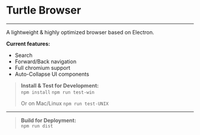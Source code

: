 **Turtle Browser**
=====
----------
A lightweight & highly optimized browser based on Electron.

**Current features:**

 - Search
 - Forward/Back navigation
 - Full chromium support
 - Auto-Collapse UI components
 

>  **Install & Test for Development:**   	
>  `npm install`
>  `npm run test-win`
>
>  Or on Mac/Linux
>  `npm run test-UNIX`


----------


>  **Build for Deployment:**   	
>  `npm run dist`

